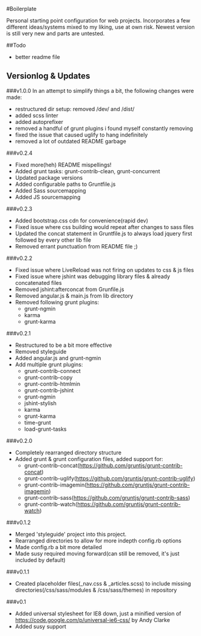 #Boilerplate

Personal starting point configuration for web projects.  Incorporates a few different ideas/systems mixed to my liking, use at own risk.  Newest version is still very new and parts are untested.

##Todo
+ better readme file


## Versionlog & Updates
###v1.0.0
In an attempt to simplify things a bit, the following changes were made:
+ restructured dir setup: removed /dev/ and /dist/
+ added scss linter
+ added autoprefixer
+ removed a handful of grunt plugins i found myself constantly removing
+ fixed the issue that caused uglify to hang indefinitely
+ removed a lot of outdated README garbage


###v0.2.4
+ Fixed more(heh) README mispellings!
+ Added grunt tasks: grunt-contrib-clean, grunt-concurrent
+ Updated package versions
+ Added configurable paths to Gruntfile.js
+ Added Sass sourcemapping
+ Added JS sourcemapping


###v0.2.3
+	Added bootstrap.css cdn for convenience(rapid dev)
+ Fixed issue where css building would repeat after changes to sass files
+ Updated the concat statement in Gruntfile.js to always load jquery first followed by every other lib file
+ Removed errant punctuation from README file ;)

###v0.2.2
+ Fixed issue where LiveReload was not firing on updates to css & js files
+ Fixed issue where jshint was debugging library files & already concatenated files
+ Removed jshint:afterconcat from Grunfile.js
+	Removed angular.js & main.js from lib directory
+ Removed following grunt plugins:
  + grunt-ngmin
  + karma
  + grunt-karma

###v0.2.1
+ Restructured to be a bit more effective
+ Removed styleguide
+ Added angular.js and grunt-ngmin
+ Add multiple grunt plugins:
  + grunt-contrib-connect
  + grunt-contrib-copy
  + grunt-contrib-htmlmin
  + grunt-contrib-jshint
  + grunt-ngmin
  + jshint-stylish
  + karma
  + grunt-karma
  + time-grunt
  + load-grunt-tasks

###v0.2.0
+ Completely rearranged directory structure
+ Added grunt & grunt configuration files, added support for:
  + grunt-contrib-concat(https://github.com/gruntjs/grunt-contrib-concat)
  + grunt-contrib-uglify(https://github.com/gruntjs/grunt-contrib-uglify)
  + grunt-contrib-imagemin(https://github.com/gruntjs/grunt-contrib-imagemin)
  + grunt-contrib-sass(https://github.com/gruntjs/grunt-contrib-sass)
  + grunt-contrib-watch(https://github.com/gruntjs/grunt-contrib-watch)

###v0.1.2
+ Merged 'styleguide' project into this project.
+ Rearranged directories to allow for more indepth config.rb options
+ Made config.rb a bit more detailed
+ Made susy required moving forward(can still be removed, it's just included by default)

###v0.1.1
+ Created placeholder files(_nav.css & _articles.scss) to include missing directories(/css/sass/modules & /css/sass/themes) in repository

###v0.1
+ Added universal stylesheet for IE8 down, just a minified version of https://code.google.com/p/universal-ie6-css/ by Andy Clarke
+ Added susy support
